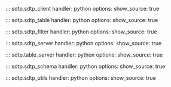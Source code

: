 ::: sdtp.sdtp_client
    handler: python
    options:
      show_source: true

::: sdtp.sdtp_table
    handler: python
    options:
      show_source: true

::: sdtp.sdtp_filter
    handler: python
    options:
      show_source: true

::: sdtp.sdtp_server
    handler: python
    options:
      show_source: true

::: sdtp.table_server
    handler: python
    options:
      show_source: true
      
::: sdtp.sdtp_schema
    handler: python
    options:
      show_source: true

::: sdtp.sdtp_utils
    handler: python
    options:
      show_source: true
      

